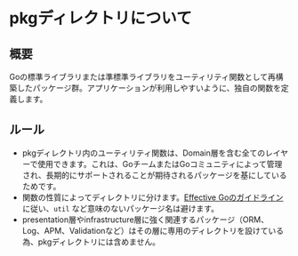 # pkgディレクトリについて

## 概要
Goの標準ライブラリまたは準標準ライブラリをユーティリティ関数として再構築したパッケージ群。アプリケーションが利用しやすいように、独自の関数を定義します。

## ルール
- pkgディレクトリ内のユーティリティ関数は、Domain層を含む全てのレイヤーで使用できます。これは、GoチームまたはGoコミュニティによって管理され、長期的にサポートされることが期待されるパッケージを基にしているためです。
- 関数の性質によってディレクトリに分けます。[Effective Goのガイドライン](https://go.dev/blog/package-names)に従い、`util` など意味のないパッケージ名は避けます。
- presentation層やinfrastructure層に強く関連するパッケージ（ORM、Log、APM、Validationなど）はその層に専用のディレクトリを設けている為、pkgディレクトリには含めません。
